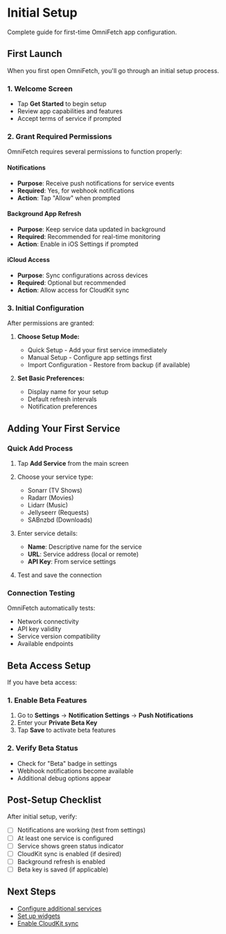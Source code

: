 # Initial Setup

Complete guide for first-time OmniFetch app configuration.

## First Launch

When you first open OmniFetch, you'll go through an initial setup process.

### 1. Welcome Screen

- Tap **Get Started** to begin setup
- Review app capabilities and features
- Accept terms of service if prompted

### 2. Grant Required Permissions

OmniFetch requires several permissions to function properly:

#### Notifications

- **Purpose**: Receive push notifications for service events
- **Required**: Yes, for webhook notifications
- **Action**: Tap "Allow" when prompted

#### Background App Refresh

- **Purpose**: Keep service data updated in background
- **Required**: Recommended for real-time monitoring
- **Action**: Enable in iOS Settings if prompted

#### iCloud Access

- **Purpose**: Sync configurations across devices
- **Required**: Optional but recommended
- **Action**: Allow access for CloudKit sync

### 3. Initial Configuration

After permissions are granted:

1. **Choose Setup Mode:**
   - Quick Setup - Add your first service immediately
   - Manual Setup - Configure app settings first
   - Import Configuration - Restore from backup (if available)

2. **Set Basic Preferences:**
   - Display name for your setup
   - Default refresh intervals
   - Notification preferences

## Adding Your First Service

### Quick Add Process

1. Tap **Add Service** from the main screen
2. Choose your service type:
   - Sonarr (TV Shows)
   - Radarr (Movies)
   - Lidarr (Music)
   - Jellyseerr (Requests)
   - SABnzbd (Downloads)

3. Enter service details:
   - **Name**: Descriptive name for the service
   - **URL**: Service address (local or remote)
   - **API Key**: From service settings

4. Test and save the connection

### Connection Testing

OmniFetch automatically tests:

- Network connectivity
- API key validity
- Service version compatibility
- Available endpoints

## Beta Access Setup

If you have beta access:

### 1. Enable Beta Features

1. Go to **Settings** → **Notification Settings** → **Push Notifications**
2. Enter your **Private Beta Key**
3. Tap **Save** to activate beta features

### 2. Verify Beta Status

- Check for "Beta" badge in settings
- Webhook notifications become available
- Additional debug options appear

## Post-Setup Checklist

After initial setup, verify:

- [ ] Notifications are working (test from settings)
- [ ] At least one service is configured
- [ ] Service shows green status indicator
- [ ] CloudKit sync is enabled (if desired)
- [ ] Background refresh is enabled
- [ ] Beta key is saved (if applicable)

## Next Steps

- [Configure additional services](../../services/index.md)
- [Set up widgets](../features/widgets.md)
- [Enable CloudKit sync](../features/cloudkit-sync.md)

